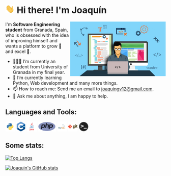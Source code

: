 # <img src="img/Hi.gif" width="29px"> Hi there! I'm Joaquín&nbsp;

<img align="right" alt="GIF" width="300" src="img/coding1.jpeg" />

I'm  **Software Engineering student** from Granada, Spain, who is obsessed with the idea of improving himself and wants a platform to grow 🚀 and excel :1st_place_medal:.


- 👨🏽‍💻 I’m currently an student from University of Granada in my final year.
- 🌱 I’m currently learning Python, Web development and many more things.
- 📫 How to reach me: Send me an email to [joaquingv12@gmail.com](mailto:joaquingv12@gmail.com).
- 💬 Ask me about anything, I am happy to help.
  
## **Languages and Tools:**  

<code><img height="30" src="img/python.png"></code>
<code><img height="30" src="img/cpp.png"></code>
<code><img height="30" src="img/java.png"></code>
<code><img height="30" src="img/php.png"></code>
<code><img height="30" src="img/mysql.png"></code>
<code><img height="30" src="img/git.png"></code>
<code><img height="30" src="img/terminal.png"></code>

## **Some stats:**  

[![Top Langs](https://github-readme-stats.vercel.app/api/top-langs/?username=joaquingv12&layout=compact&theme=radical)](https://github.com/joaquingv12/github-readme-stats)

[![Joaquin's GitHub stats](https://github-readme-stats.vercel.app/api?username=joaquingv12&custom_title=My%20GitHub%20Stats&theme=radical&count_private=true&show_icons=true)](https://github.com/joaquingv12/github-readme-stats)
